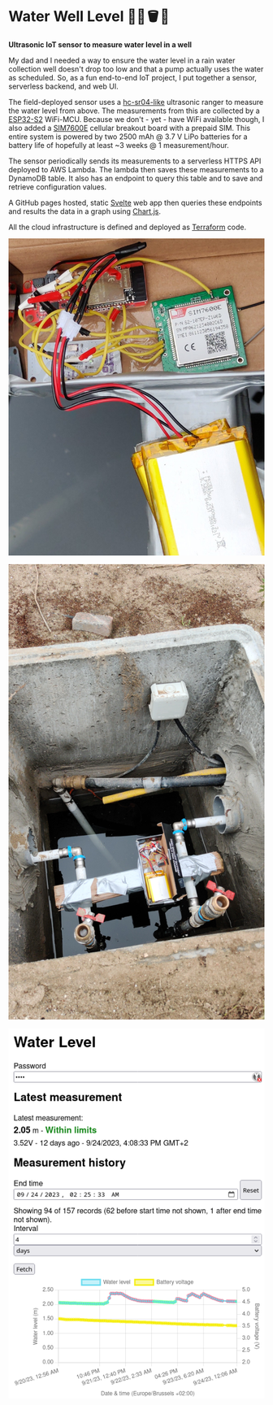 # Water Well Level 🛜📏🪣💦

**Ultrasonic IoT sensor to measure water level in a well**

My dad and I needed a way to ensure the water level in a rain water collection well doesn't drop too low and that a pump actually uses the water as scheduled. So, as a fun end-to-end IoT project, I put together a sensor, serverless backend, and web UI.

The field-deployed sensor uses a [hc-sr04-like](https://www.velleman.eu/products/view/?id=463692) ultrasonic ranger to measure the water level from above. The measurements from this are collected by a [ESP32-S2](https://www.sparkfun.com/products/17743) WiFi-MCU. Because we don't - yet - have WiFi available though, I also added a [SIM7600E](https://simcom.ee/modules/lte/sim7600e/) cellular breakout board with a prepaid SIM. This entire system is powered by two 2500 mAh @ 3.7 V LiPo batteries for a battery life of hopefully at least ~3 weeks @ 1 measurement/hour.

The sensor periodically sends its measurements to a serverless HTTPS API deployed to AWS Lambda. The lambda then saves these measurements to a DynamoDB table. It also has an endpoint to query this table and to save and retrieve configuration values.

A GitHub pages hosted, static [Svelte](https://svelte.dev/) web app then queries these endpoints and results the data in a graph using [Chart.js](https://www.chartjs.org/).

All the cloud infrastructure is defined and deployed as [Terraform](https://www.terraform.io/) code.

![Sensor](images/sensor.jpg)

![Water well](images/water-well.jpg)

![User interface](images/ui.png)
